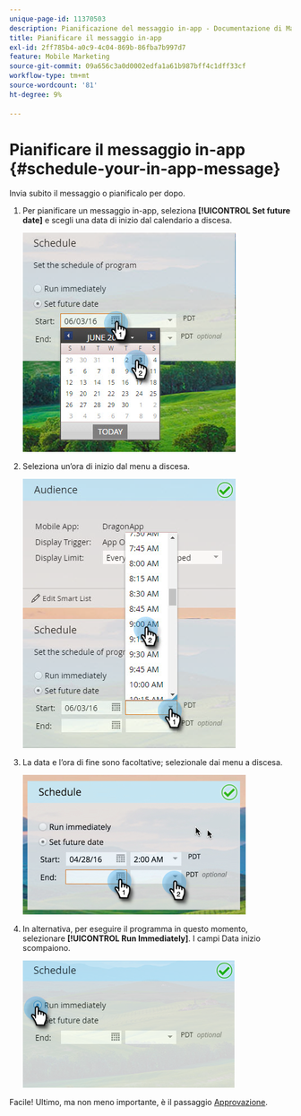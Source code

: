 ```yaml
---
unique-page-id: 11370503
description: Pianificazione del messaggio in-app - Documentazione di Marketo - Documentazione del prodotto
title: Pianificare il messaggio in-app
exl-id: 2ff785b4-a0c9-4c04-869b-86fba7b997d7
feature: Mobile Marketing
source-git-commit: 09a656c3a0d0002edfa1a61b987bff4c1dff33cf
workflow-type: tm+mt
source-wordcount: '81'
ht-degree: 9%

---
```


# Pianificare il messaggio in-app {#schedule-your-in-app-message}

Invia subito il messaggio o pianificalo per dopo.

1. Per pianificare un messaggio in-app, seleziona **[!UICONTROL Set future date]** e scegli una data di inizio dal calendario a discesa.

   ![](assets/schedule-your-in-app-message-1.png)

1. Seleziona un’ora di inizio dal menu a discesa.

   ![](assets/schedule-your-in-app-message-2.png)

1. La data e l’ora di fine sono facoltative; selezionale dai menu a discesa.

   ![](assets/schedule-your-in-app-message-3.png)

1. In alternativa, per eseguire il programma in questo momento, selezionare **[!UICONTROL Run Immediately]**. I campi Data inizio scompaiono.

   ![](assets/schedule-your-in-app-message-4.png)

Facile! Ultimo, ma non meno importante, è il passaggio [Approvazione](/help/marketo/product-docs/mobile-marketing/in-app-messages/sending-your-in-app-message/approve-your-in-app-message.md).
